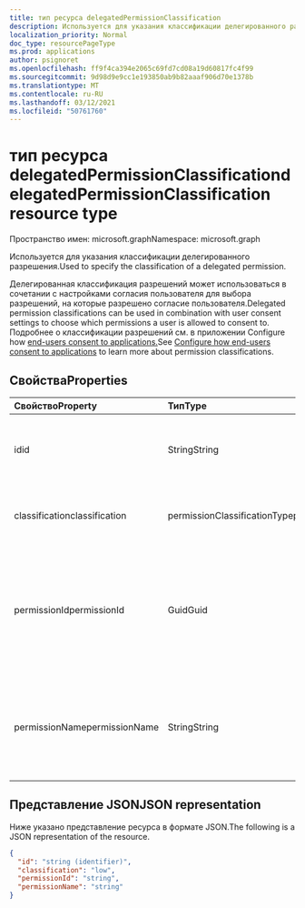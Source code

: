 ```yaml
---
title: тип ресурса delegatedPermissionClassification
description: Используется для указания классификации делегированного разрешения.
localization_priority: Normal
doc_type: resourcePageType
ms.prod: applications
author: psignoret
ms.openlocfilehash: ff9f4ca394e2065c69fd7cd08a19d60817fc4f99
ms.sourcegitcommit: 9d98d9e9cc1e193850ab9b82aaaf906d70e1378b
ms.translationtype: MT
ms.contentlocale: ru-RU
ms.lasthandoff: 03/12/2021
ms.locfileid: "50761760"
---
```

# <a name="delegatedpermissionclassification-resource-type"></a><span data-ttu-id="7c62e-103">тип ресурса delegatedPermissionClassification</span><span class="sxs-lookup"><span data-stu-id="7c62e-103">delegatedPermissionClassification resource type</span></span>

<span data-ttu-id="7c62e-104">Пространство имен: microsoft.graph</span><span class="sxs-lookup"><span data-stu-id="7c62e-104">Namespace: microsoft.graph</span></span>

<span data-ttu-id="7c62e-105">Используется для указания классификации делегированного разрешения.</span><span class="sxs-lookup"><span data-stu-id="7c62e-105">Used to specify the classification of a delegated permission.</span></span>

<span data-ttu-id="7c62e-106">Делегированная классификация разрешений может использоваться в сочетании с настройками согласия пользователя для выбора разрешений, на которые разрешено согласие пользователя.</span><span class="sxs-lookup"><span data-stu-id="7c62e-106">Delegated permission classifications can be used in combination with user consent settings to choose which permissions a user is allowed to consent to.</span></span> <span data-ttu-id="7c62e-107">Подробнее о классификации разрешений см. в приложении Configure how [end-users consent to applications.](/azure/active-directory/manage-apps/configure-user-consent)</span><span class="sxs-lookup"><span data-stu-id="7c62e-107">See [Configure how end-users consent to applications](/azure/active-directory/manage-apps/configure-user-consent) to learn more about permission classifications.</span></span>

## <a name="properties"></a><span data-ttu-id="7c62e-108">Свойства</span><span class="sxs-lookup"><span data-stu-id="7c62e-108">Properties</span></span>

| <span data-ttu-id="7c62e-109">Свойство</span><span class="sxs-lookup"><span data-stu-id="7c62e-109">Property</span></span> | <span data-ttu-id="7c62e-110">Тип</span><span class="sxs-lookup"><span data-stu-id="7c62e-110">Type</span></span> | <span data-ttu-id="7c62e-111">Описание</span><span class="sxs-lookup"><span data-stu-id="7c62e-111">Description</span></span> |
|:---------------|:--------|:----------|
| <span data-ttu-id="7c62e-112">id</span><span class="sxs-lookup"><span data-stu-id="7c62e-112">id</span></span> | <span data-ttu-id="7c62e-113">String</span><span class="sxs-lookup"><span data-stu-id="7c62e-113">String</span></span> | <span data-ttu-id="7c62e-114">Уникальный идентификатор для ключа **делегированияPermissionClassification.**</span><span class="sxs-lookup"><span data-stu-id="7c62e-114">A unique identifier for the **delegatedPermissionClassification** Key.</span></span> <span data-ttu-id="7c62e-115">Значение null не допускается.</span><span class="sxs-lookup"><span data-stu-id="7c62e-115">Not nullable.</span></span> <span data-ttu-id="7c62e-116">Только для чтения.</span><span class="sxs-lookup"><span data-stu-id="7c62e-116">Read-only.</span></span> |
| <span data-ttu-id="7c62e-117">classification</span><span class="sxs-lookup"><span data-stu-id="7c62e-117">classification</span></span> | <span data-ttu-id="7c62e-118">permissionClassificationType</span><span class="sxs-lookup"><span data-stu-id="7c62e-118">permissionClassificationType</span></span> | <span data-ttu-id="7c62e-119">Задано значение классификации.</span><span class="sxs-lookup"><span data-stu-id="7c62e-119">The classification value being given.</span></span> <span data-ttu-id="7c62e-120">Возможное значение: `low` .</span><span class="sxs-lookup"><span data-stu-id="7c62e-120">Possible value: `low`.</span></span> <span data-ttu-id="7c62e-121">Не поддерживает `$filter`.</span><span class="sxs-lookup"><span data-stu-id="7c62e-121">Does not support `$filter`.</span></span> |
| <span data-ttu-id="7c62e-122">permissionId</span><span class="sxs-lookup"><span data-stu-id="7c62e-122">permissionId</span></span> | <span data-ttu-id="7c62e-123">Guid</span><span class="sxs-lookup"><span data-stu-id="7c62e-123">Guid</span></span> | <span data-ttu-id="7c62e-124">Уникальный идентификатор **(id)** для делегированного разрешения, перечисленного в **коллекции oauth2PermissionScopes** [службыPrincipal.](servicePrincipal.md)</span><span class="sxs-lookup"><span data-stu-id="7c62e-124">The unique identifier (**id**) for the delegated permission listed in the **oauth2PermissionScopes** collection of the [servicePrincipal](servicePrincipal.md).</span></span> <span data-ttu-id="7c62e-125">Требуется при создании.</span><span class="sxs-lookup"><span data-stu-id="7c62e-125">Required on create.</span></span> <span data-ttu-id="7c62e-126">Не поддерживает `$filter`.</span><span class="sxs-lookup"><span data-stu-id="7c62e-126">Does not support `$filter`.</span></span> |
| <span data-ttu-id="7c62e-127">permissionName</span><span class="sxs-lookup"><span data-stu-id="7c62e-127">permissionName</span></span> | <span data-ttu-id="7c62e-128">String</span><span class="sxs-lookup"><span data-stu-id="7c62e-128">String</span></span> | <span data-ttu-id="7c62e-129">Значение утверждения **(значение)** для делегированного разрешения, перечисленного в **коллекции oauth2PermissionScopes** [службыPrincipal.](servicePrincipal.md)</span><span class="sxs-lookup"><span data-stu-id="7c62e-129">The claim value (**value**) for the delegated permission listed in the **oauth2PermissionScopes** collection of the [servicePrincipal](servicePrincipal.md).</span></span> <span data-ttu-id="7c62e-130">Не поддерживает `$filter`.</span><span class="sxs-lookup"><span data-stu-id="7c62e-130">Does not support `$filter`.</span></span> |

## <a name="json-representation"></a><span data-ttu-id="7c62e-131">Представление JSON</span><span class="sxs-lookup"><span data-stu-id="7c62e-131">JSON representation</span></span>

<span data-ttu-id="7c62e-132">Ниже указано представление ресурса в формате JSON.</span><span class="sxs-lookup"><span data-stu-id="7c62e-132">The following is a JSON representation of the resource.</span></span>

<!-- {
  "blockType": "resource",
  "optionalProperties": [

  ],
  "@odata.type": "microsoft.graph.delegatedPermissionClassification"
}-->

```json
{
  "id": "string (identifier)",
  "classification": "low",
  "permissionId": "string",
  "permissionName": "string"
}
```
